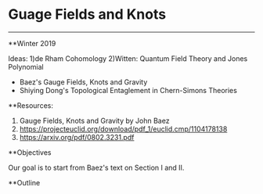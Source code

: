 # Guage Fields and Knots
-------------------------

**Winter 2019

Ideas:
1)de Rham Cohomology
2)Witten: Quantum Field Theory and Jones Polynomial
  * Baez's Gauge Fields, Knots and Gravity
  * Shiying Dong's Topological Entaglement in Chern-Simons Theories
  
**Resources:

1. Gauge Fields, Knots and Gravity by John Baez
2. https://projecteuclid.org/download/pdf_1/euclid.cmp/1104178138
3. https://arxiv.org/pdf/0802.3231.pdf

**Objectives

Our goal is to start from Baez's text on Section I and II.

**Outline
